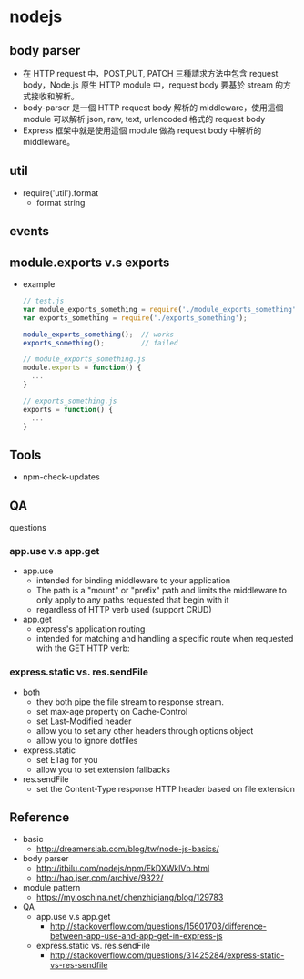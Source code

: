 # nodejs

## body parser
* 在 HTTP request 中，POST,PUT, PATCH 三種請求方法中包含 request body，Node.js 原生 HTTP module 中，request body 要基於 stream 的方式接收和解析。
* body-parser 是一個 HTTP request body 解析的 middleware，使用這個 module 可以解析 json, raw, text, urlencoded 格式的 request body
* Express 框架中就是使用這個 module 做為 request body 中解析的 middleware。

## util
* require('util').format
  * format string

## events

## module.exports v.s exports
* example
  ```js
  // test.js
  var module_exports_something = require('./module_exports_something');
  var exports_something = require('./exports_something');
  
  module_exports_something();  // works
  exports_something();         // failed
  
  // module_exports_something.js
  module.exports = function() {
    ...
  }
  
  // exports_something.js
  exports = function() {
    ...
  }
  ```

## Tools
* npm-check-updates

## QA
questions

### app.use v.s app.get
* app.use
  * intended for binding middleware to your application
  * The path is a "mount" or "prefix" path and limits the middleware to only apply to any paths requested that begin with it
  * regardless of HTTP verb used (support CRUD)
* app.get
  * express's application routing
  * intended for matching and handling a specific route when requested with the GET HTTP verb:

### express.static vs. res.sendFile
* both
  * they both pipe the file stream to response stream.
  * set max-age property on Cache-Control
  * set Last-Modified header
  * allow you to set any other headers through options object
  * allow you to ignore dotfiles
* express.static
  * set ETag for you
  * allow you to set extension fallbacks
* res.sendFile
  * set the Content-Type response HTTP header based on file extension

## Reference
* basic
  * http://dreamerslab.com/blog/tw/node-js-basics/
* body parser
  * http://itbilu.com/nodejs/npm/EkDXWklVb.html
  * http://hao.jser.com/archive/9322/
* module pattern
  * https://my.oschina.net/chenzhiqiang/blog/129783
* QA
  * app.use v.s app.get
    * http://stackoverflow.com/questions/15601703/difference-between-app-use-and-app-get-in-express-js
  * express.static vs. res.sendFile
    * http://stackoverflow.com/questions/31425284/express-static-vs-res-sendfile
